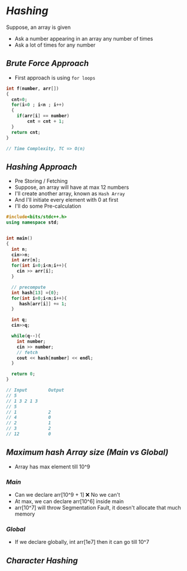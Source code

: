 # _Hashing_
Suppose, an array is given
- Ask a number appearing in an array any number of times
- Ask a lot of times for any number

## _Brute Force Approach_
- First approach is using `for loops`

<b>

```cpp
int f(number, arr[])
{
  cnt=0;
  for(i=0 ; i<n ; i++)   
  {
    if(arr[i] == number)   
        cnt = cnt + 1;
  }
  return cnt;
}

// Time Complexity, TC => O(n)
```
</b>

## _Hashing Approach_
- Pre Storing / Fetching
- Suppose, an array will have at max 12 numbers
- I'll create another array, known as `Hash Array`
- And I'll initiate every element with 0 at first
- I'll do some Pre-calculation

<b>

```cpp
#include<bits/stdc++.h>
using namespace std;


int main()
{
  int n;
  cin>>n;
  int arr[n];
  for(int i=0;i<n;i++){
    cin >> arr[i];
  }

  // precompute
  int hash[13] ={0};
  for(int i=0;i<n;i++){
     hash[arr[i]] += 1;
  }

  int q;
  cin>>q;

  while(q--){
    int number;
    cin >> number;
    // fetch
    cout << hash[number] << endl;
  }

  return 0;
}

// Input        Output
// 5
// 1 3 2 1 3
// 5
// 1            2
// 4            0 
// 2            1
// 3            2
// 12           0
```
</b>

## _Maximum hash Array size (Main vs Global)_
- Array has max element till 10^9
### _Main_
- Can we declare arr[10^9 + 1] ❌ No we can't
- At max, we can declare arr[10^6] inside main
- arr[10^7] will throw Segmentation Fault, it doesn't allocate that much memory

### _Global_
- If we declare globally, int arr[1e7] then it can go till 10^7


## _Character Hashing_










